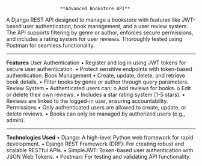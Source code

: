 ﻿						**Advanced Bookstore API**

A Django REST API designed to manage a bookstore with features like JWT-based user authentication, book management, and a user review system. The API supports filtering by genre or author, enforces secure permissions, and includes a rating system for user reviews. Thoroughly tested using Postman for seamless functionality.
________________________________________
**Features**
User Authentication
•	Register and log in using JWT tokens for secure user authentication.
•	Protect sensitive endpoints with token-based authentication.
Book Management
•	Create, update, delete, and retrieve book details.
•	Filter books by genre or author through query parameters.
Review System
•	Authenticated users can:
o	Add reviews for books.
o	Edit or delete their own reviews.
•	Includes a star rating system (1-5 stars).
•	Reviews are linked to the logged-in user, ensuring accountability.
Permissions
•	Only authenticated users are allowed to create, update, or delete reviews.
•	Books can only be managed by authorized users (e.g., admin).

________________________________________
**Technologies Used**
•	Django: A high-level Python web framework for rapid development.
•	Django REST Framework (DRF): For creating robust and scalable RESTful APIs.
•	SimpleJWT: Token-based user authentication with JSON Web Tokens.
•	Postman: For testing and validating API functionality.

